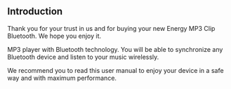 ## Introduction

Thank you for your trust in us and for buying your new Energy MP3 Clip Bluetooth. We hope you enjoy it. 

MP3 player with Bluetooth technology. You will be able to synchronize any Bluetooth device and listen to your music wirelessly.

We recommend you to read this user manual to enjoy your device in a safe way and with maximum performance.
